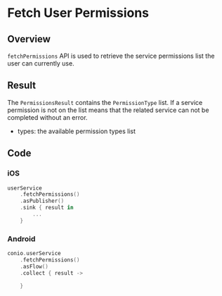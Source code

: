 # Fetch User Permissions

## Overview

`fetchPermissions` API is used to retrieve the service permissions list the user can currently use.

## Result

The `PermissionsResult` contains the `PermissionType` list. If a service permission is not on the list means that the related service can not be completed without an error.

- types: the available permission types list

## Code

### iOS
```swift
userService
	.fetchPermissions()
	.asPublisher()
	.sink { result in 
		...
	}
```

### Android
```kotlin
conio.userService
	.fetchPermissions()
	.asFlow()
	.collect { result ->
		
	}
```